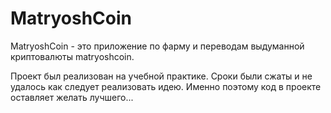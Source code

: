 # MatryoshCoin

MatryoshCoin - это приложение по фарму и переводам выдуманной криптовалюты matryoshcoin.

Проект был реализован на учебной практике.
Сроки были сжаты и не удалось как следует реализовать идею.
Именно поэтому код в проекте оставляет желать лучшего...


